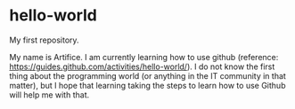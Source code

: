 # hello-world
My first repository.

My name is Artifice. I am currently learning how to use github (reference: https://guides.github.com/activities/hello-world/). I do not know the first thing about the programming world (or anything in the IT community in that matter), but I hope that learning taking the steps to learn how to use Github will help me with that.
